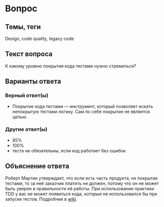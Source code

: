 # Вопрос

## Темы, теги

Design, code quality, legacy code

## Текст вопроса

К какому уровню покрытия кода тестами нужно стремиться?

## Варианты ответа

### Верный ответ(ы)

* Покрытие кода тестами — инструмент, который позволяет искать непокрытую тестами логику. Сам по себе покрытие не является целью.   

### Другие ответ(ы)

* 85%
* 100%  
* теста не обязательны, если код работает без ошибок

## Объяснение ответа

Роберт Мартин утверждает, что если есть часть продукта, не покрытая тестами, то за неё заказчик платить не должен, потому что он не может быть уверен в правильности её работы. При использовании практики TDD у вас не может появиться кода, которые не использовался бы при запуске тестов. Подробнее в [wiki](https://technical-excellence.ru/wiki/TDD).

